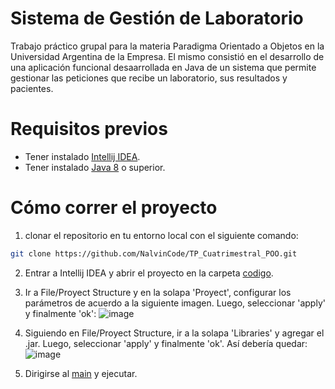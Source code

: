# Sistema de Gestión de Laboratorio

Trabajo práctico grupal para la materia Paradigma Orientado a Objetos en la Universidad Argentina de la Empresa. El mismo consistió en el desarrollo de una aplicación funcional desaarrollada en Java de un sistema que permite gestionar las peticiones que recibe un laboratorio, sus resultados y pacientes.

# Requisitos previos
- Tener instalado [Intellij IDEA](https://www.jetbrains.com/idea/download/?section=windows).
- Tener instalado [Java 8](https://www.java.com/es/download/ie_manual.jsp) o superior.

# Cómo correr el proyecto
1.  clonar el repositorio en tu entorno local con el siguiente comando:
```bash
git clone https://github.com/NalvinCode/TP_Cuatrimestral_POO.git
```
2. Entrar a Intellij IDEA y abrir el proyecto en la carpeta [codigo](https://github.com/NalvinCode/TP_Cuatrimestral_POO/tree/main/Codigo).
3. Ir a File/Proyect Structure y en la solapa 'Proyect', configurar los parámetros de acuerdo a la siguiente imagen. Luego, seleccionar 'apply' y finalmente 'ok':
   ![image](https://github.com/user-attachments/assets/79a2f194-142f-4337-b39d-9989950b140d)

4. Siguiendo en File/Proyect Structure, ir a la solapa 'Libraries' y agregar el .jar. Luego, seleccionar 'apply' y finalmente 'ok'. Así debería quedar:
   ![image](https://github.com/user-attachments/assets/fa09cca0-954c-4d69-a3f2-8e2741b64213)

5. Dirigirse al [main](https://github.com/NalvinCode/TP_Cuatrimestral_POO/blob/main/Codigo/src/com/UADE/base/Main.java) y ejecutar.
